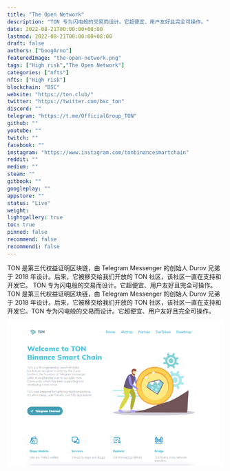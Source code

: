 ```yaml
---
title: "The Open Network"
description: "TON 专为闪电般的交易而设计。它超便宜、用户友好且完全可操作。"
date: 2022-08-21T00:00:00+08:00
lastmod: 2022-08-21T00:00:00+08:00
draft: false
authors: ["boogArno"]
featuredImage: "the-open-network.png"
tags: ["High risk","The Open Network"]
categories: ["nfts"]
nfts: ["High risk"]
blockchain: "BSC"
website: "https://ton.club/"
twitter: "https://twitter.com/bsc_ton"
discord: ""
telegram: "https://t.me/OfficialGroup_TON"
github: ""
youtube: ""
twitch: ""
facebook: ""
instagram: "https://www.instagram.com/tonbinancesmartchain"
reddit: ""
medium: ""
steam: ""
gitbook: ""
googleplay: ""
appstore: ""
status: "Live"
weight: 
lightgallery: true
toc: true
pinned: false
recommend: false
recommend1: false
---
```

TON 是第三代权益证明区块链，由 Telegram Messenger 的创始人 Durov 兄弟于 2018 年设计。后来，它被移交给我们开放的 TON 社区，该社区一直在支持和开发它。
TON 专为闪电般的交易而设计。它超便宜、用户友好且完全可操作。TON 是第三代权益证明区块链，由 Telegram Messenger 的创始人 Durov 兄弟于 2018 年设计。后来，它被移交给我们开放的 TON 社区，该社区一直在支持和开发它。TON 专为闪电般的交易而设计。它超便宜、用户友好且完全可操作。

![theopennetwork-dapp-high-risk-bsc-image1_1e51e21b4b56e8a2e4faa1439d569a6b](theopennetwork-dapp-high-risk-bsc-image1_1e51e21b4b56e8a2e4faa1439d569a6b.png)